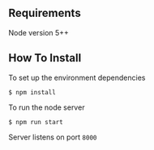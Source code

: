 ## Requirements
Node version 5++

## How To Install

To set up the environment dependencies

```
$ npm install
```

To run the node server

```
$ npm run start
```

Server listens on port `8000`

